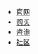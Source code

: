 - [官网](https://www.qiki.asia)
- [购买](http://payqk.qiki.asia/)
- [咨询](http://docs.qiki.asia/#/other/contract)
- [社区](https://support.qq.com/product/424997)